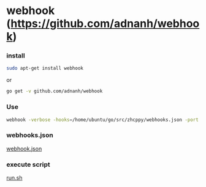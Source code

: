 # webhook (https://github.com/adnanh/webhook)

### install

```bash
sudo apt-get install webhook
```

or 

```bash
go get -v github.com/adnanh/webhook
```

### Use

```bash
webhook -verbose -hooks=/home/ubuntu/go/src/zhcppy/webhooks.json -port 2000
```

### webhooks.json

[webhook.json](webhooks.json ':include :type=code json')

### execute script

[run.sh](run.sh ':include :type=code bash')
